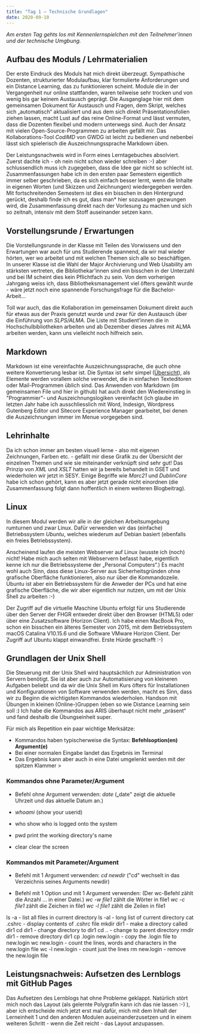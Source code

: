 ```yaml
---
title: "Tag 1 – Technische Grundlagen"
date: 2020-09-10
---
```


*Am ersten Tag gehts los mit Kennenlernspielchen mit den Teilnehmer’innen und der technische Umgbung.*

## **Aufbau des Moduls / Lehrmaterialien**
Der erste Eindruck des Moduls hat mich direkt überzeugt. Sympathische Dozenten, strukturierter Modulaufbau, klar formulierte Anforderungen und ein Distance Learning, das zu funktionieren scheint. Module die in der Vergangenheit nur online stattfanden, waren teilweise sehr trocken und von wenig bis gar keinem Austausch geprägt. Die Ausganglage hier mit dem gemeinsamen Dokument für Austausch und Fragen, dem Skript, welches sich „automatisch“ aktualisiert und aus dem sich direkt Präsentationsfolien ziehen lassen, macht Lust auf das reine Online-Format und lässt vermuten, dass die Dozenten flexibel und modern unterwegs sind. Auch der Ansatz mit vielen Open-Source-Programmen zu arbeiten gefällt mir.  Das Kollaborations-Tool *CodiMD* von GWDG ist leicht zu bedienen und nebenbei lässt sich spielerisch die Auszeichnungssprache Markdown üben.

Der Leistungsnachweis wird in Form eines Lerntagebuches absolviert. Zuerst dachte ich - oh nein nicht schon wieder schreiben :-) aber schlussendlich muss ich zugegeben, dass die Idee gar nicht so schlecht ist. Zusammenfassungen habe ich in den ersten paar Semestern eigentlich immer selber geschrieben, da es sich einfach besser lernt, wenn die Inhalte in eigenen Worten (und Skizzen und Zeichnungen) wiedergegeben werden. Mit fortschreitenden Semestern ist dies ein bisschen in den Hintergrund gerückt, deshalb finde ich es gut, dass man* hier sozusagen gezwungen wird, die Zusammenfassung direkt nach der Vorlesung zu machen und sich so zeitnah, intensiv mit dem Stoff auseinander setzen kann.


## **Vorstellungsrunde / Erwartungen**
Die Vorstellungsrunde in der Klasse mit Teilen des Vorwissens und den Erwartungen war auch für uns Studierende spannend, da wir mal wieder hörten, wer wo arbeitet und mit welchen Themen sich alle so beschäftigen. In unserer Klasse ist die Wahl der Major Archivierung und Web Usability am stärksten vertreten, die Bibliothekar’innen sind ein bisschen in der Unterzahl und bei IM scheint dies kein Pflichtfach zu sein. Von dem vorherigen Jahrgang weiss ich, dass Bibliotheksmanagement viel öfters gewählt wurde - wäre jetzt noch eine spannende Forschungsfrage für die Bachelor-Arbeit…

Toll war auch, das die Kollaboration im gemeinsamen Dokument direkt auch für etwas aus der Praxis genutzt wurde und zwar für den Austausch über die Einführung von *SLPS/ALMA*. Die Liste mit Studient’innen die in Hochschulbibliotheken arbeiten und ab Dezember dieses Jahres mit ALMA arbeiten werden, kann uns vielleicht noch hilfreich sein.


## **Markdown**
Markdown ist eine vereinfachte Auszeichnungssprache, die auch ohne weitere Konvertierung lesbar ist. Die Syntax ist sehr simpel ([Übersicht](https://markdown.de/#block "Markdown Syntax")), als Elemente werden vorallem solche verwendet, die in einfachen Texteditoren oder Mail-Programmen üblich sind. Das Anwenden von Markdown (im gemeinsamen File und hier in github) hat auch direkt den Wiedereinstieg in "Programmier"- und Auszeichnungslogiken vereinfacht (ich glaube im letzten Jahr habe ich ausschliesslich mit Word, Indesign, Wordpress Gutenberg Editor und Sitecore Experience Manager gearbeitet, bei denen die Auszeichnungen immer im Menue vorgegeben sind.


## **Lehrinhalte**
Da ich schon immer am besten visuell lerne - also mit eigenen Zeichnungen, Farben etc. - gefällt mir diese Grafik zu der Übersicht der einzelnen Themen und wie sie miteinander verknüpft sind sehr gut!
Das Prinzip von *XML* und *XSLT* hatten wir ja bereits behandelt in GSET und wiederholen wir jetzt in SESY. Einige Begriffe wie *Marc21* und *DublinCore* habe ich schon gehört, kann es aber jetzt gerade nicht einordnen (die Zusammenfassung folgt dann hoffentlich in einem weiteren Blogbeitrag).


## **Linux**
In diesem Modul werden wir alle in der gleichen Arbeitsumgebung rumturnen und zwar Linux. Dafür verwenden wir das (einfache) Betriebssystem *Ubuntu*, welches wiederum auf Debian basiert (ebenfalls ein freies Betriebssystem).

Anscheinend laufen die meisten Webserver auf Linux (wusste ich (noch) nicht! Habe mich auch selten mit Webservern befasst habe, eigentlich kenne ich nur die Betriebssysteme der „Personal Computers“.) Es macht wohl auch Sinn, dass diese Linux-Server aus Sicherheitsgründen ohne grafische Oberfläche funktionieren, also nur über die Kommandozeile. Ubuntu ist aber ein Betriebssystem für die Anweder der PCs und hat eine grafische Oberfläche, die wir aber eigentlich nur nutzen, um mit der Unix Shell zu arbeiten :-)

Der Zugriff auf die virtuelle Maschine Ubuntu erfolgt für uns Studierende über den Server der FHGR entweder direkt über den Browser (HTML5) oder über eine Zusatzsoftware (Horizon Client). Ich habe einen MacBook Pro, schon ein bisschen ein älteres Semester von 2015, mit dem Betriebssystem macOS Catalina V10.15.6 und die Software VMware Horizon Client. Der Zugriff auf Ubuntu klappt einwandfrei. Erste Hürde geschafft :-)


## **Grundlagen der Unix Shell**
Die Steuerung mit der Unix Shell wird hauptsächlich zur Administration von Servern benötigt. Sie ist aber auch zur Automatisierung von kleineren Aufgaben beliebt und da wir die Unix Shell im Kurs öfters für Installationen und  Konfigurationen von Software verwenden werden, macht es Sinn, dass wir zu Beginn die wichtigsten Kommandos wiederholen. Handson mit Übungen in kleinen (Online-)Gruppen (eben so wie Distance Learning sein soll :) Ich habe die Kommandos aus ARIS überhaupt nicht mehr „präsent“ und fand deshalb die Übungseinheit super.

Für mich als Repetition ein paar wichtige Merksätze: 
* Kommandos haben typischerweise die Syntax: **Befehlsoption(en) Argument(e)** 
* Bei einer normalen Eingabe landet das Ergebnis im Terminal
* Das Ergebnis kann aber auch in eine Datei umgelenkt werden mit der spitzen Klammer >

### **Kommandos ohne Parameter/Argument**
* Befehl ohne Argument verwenden: 
*date* („date" zeigt die aktuelle Uhrzeit und das aktuelle Datum an.)

* *whoami* 		(show your userid)
* who 		show who is logged onto the system
* pwd 		print the working directory's name
* clear 		clear the screen

### **Kommandos mit Parameter/Argument**
* Befehl mit 1 Argument verwenden: 
*cd newdir* ("cd" wechselt in das Verzeichnis seines Arguments newdir)

* Befehl mit 1 Option und mit 1 Argument verwenden: 
(Der wc-Befehl zählt die Anzahl ... in einer Datei.)
*wc -w file1* zählt die Wörter in file1
*wc -c file1* zählt die Zeichen in file1
*wc -l file1* zählt die Zeilen in file1


ls -a 		- list all files in current directory
ls -al 		- long list of current directory
cat .cshrc 	- display contents of .cshrc file
mkdir dir1 	- make a directory called dir1
cd dir1		 - change directory to dir1
cd .. 		- change to parent directory
rmdir dir1 	- remove directory dir1
cp .login new.login    - copy the .login file to new.login
wc new.login 	- count the lines, words and characters in the new.login file
wc -l new.login	 - count just the lines
rm new.login	 - remove the new.login file


## **Leistungsnachweis: Aufsetzen des Lernblogs mit GitHub Pages**
Das Aufsetzen des Lernblogs hat ohne Probleme geklappt. Natürlich stört mich noch das Layout (als gelernte Polygrafin kann ich das nie lassen :-) ), aber ich entscheide mich jetzt erst mal dafür, mich mit dem Inhalt der Lerneinheit 1 und den anderen Modulen auseinanderzusetzen und in einem weiteren Schritt - wenn die Zeit reicht - das Layout anzupassen. 


















